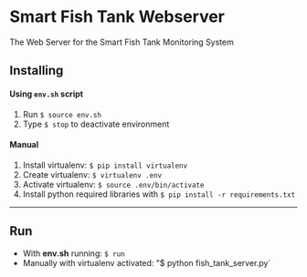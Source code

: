# Smart Fish Tank Webserver
The Web Server for the Smart Fish Tank Monitoring System

## Installing
#### Using  `env.sh` script
1. Run `$ source env.sh`
2. Type `$ stop` to deactivate environment
#### Manual
1. Install virtualenv: `$ pip install virtualenv`
2. Create virtualenv: `$ virtualenv .env`
3. Activate virtualenv: `$ source .env/bin/activate`
4. Install python required libraries with `$ pip install -r requirements.txt`
---
## Run
- With __env.sh__ running: `$ run`
- Manually with virtualenv activated: "$ python fish_tank_server.py`
